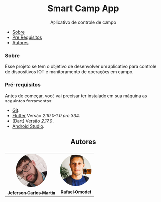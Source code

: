 <h1 align="center">Smart Camp App</h1>
<p align="center">Aplicativo de controle de campo</p>

<!--ts-->
   * [Sobre](#sobre)
   * [Pre Requisitos](#pré-requisitos)
   * [Autores](#autores)
<!--te-->

### Sobre

Esse projeto se tem o objetivo de desenvolver um aplicativo para controle de dispositivos IOT e monitoramento de operações em campo.

### Pré-requisitos

Antes de começar, você vai precisar ter instalado em sua máquina as seguintes ferramentas:<br>
- [Git](https://git-scm.com).<br>
- [Flutter](https://docs.flutter.dev/get-started/install) Versão *2.10.0-1.0.pre.334*.
- [Dart] Versão *2.17.0*.
- [Android Studio](https://developer.android.com/studio).


<h2 align="center">Autores<h3/>

<table align="center">
  <tr>
    <td align="center"><a href="https://github.com/jefersoncmn"><img style="border-radius: 50%;" src="./public/jefersonphoto.jpeg" width="100px;" alt=""/><br/><sub><b>Jeferson Carlos Martin</b></sub></a><br /><a href="https://github.com/jefersoncmn" title="Jeferson Carlos Martin"></a>
    </td>
    <td align="center"><a href="https://github.com/rafaelomodei"><img style="border-radius: 50%;" src="./public/rafaelphoto.jfif" width="100px;" alt=""/><br/><sub><b>Rafael Omodei</b></sub></a><br /><a href="https://github.com/rafaelomodei" title="Rafael Omodei"></a>
    </td>
</table>

